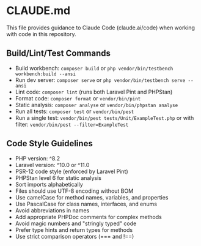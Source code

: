 # CLAUDE.md

This file provides guidance to Claude Code (claude.ai/code) when working with code in this repository.

## Build/Lint/Test Commands

- Build workbench: `composer build` or `php vendor/bin/testbench workbench:build --ansi`
- Run dev server: `composer serve` or `php vendor/bin/testbench serve --ansi`
- Lint code: `composer lint` (runs both Laravel Pint and PHPStan)
- Format code: `composer format` or `vendor/bin/pint`
- Static analysis: `composer analyse` or `vendor/bin/phpstan analyse`
- Run all tests: `composer test` or `vendor/bin/pest`
- Run a single test: `vendor/bin/pest tests/Unit/ExampleTest.php` or with filter: `vendor/bin/pest --filter=ExampleTest`

## Code Style Guidelines

- PHP version: ^8.2
- Laravel version: ^10.0 or ^11.0
- PSR-12 code style (enforced by Laravel Pint)
- PHPStan level 6 for static analysis
- Sort imports alphabetically
- Files should use UTF-8 encoding without BOM
- Use camelCase for method names, variables, and properties
- Use PascalCase for class names, interfaces, and enums
- Avoid abbreviations in names
- Add appropriate PHPDoc comments for complex methods
- Avoid magic numbers and "stringly typed" code
- Prefer type hints and return types for methods
- Use strict comparison operators (=== and !==)
